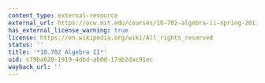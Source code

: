 ```yaml
---
content_type: external-resource
external_url: https://ocw.mit.edu/courses/18-702-algebra-ii-spring-2011/
has_external_license_warning: true
license: https://en.wikipedia.org/wiki/All_rights_reserved
status: ''
title: '*18.702 Algebra II*'
uid: c79ba620-1919-4dbd-ab0d-17ab2dac91ec
wayback_url: ''
---
```

